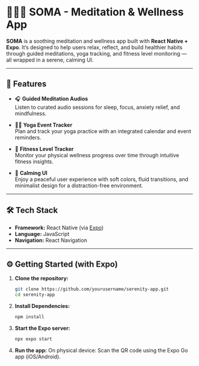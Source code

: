 # 🧘‍♀️🌿 SOMA - Meditation & Wellness App

**SOMA** is a soothing meditation and wellness app built with **React Native + Expo**. It’s designed to help users relax, reflect, and build healthier habits through guided meditations, yoga tracking, and fitness level monitoring — all wrapped in a serene, calming UI.

---

## 🌟 Features

- 🎧 **Guided Meditation Audios**  
  Listen to curated audio sessions for sleep, focus, anxiety relief, and mindfulness.

- 🧘‍♂️ **Yoga Event Tracker**  
  Plan and track your yoga practice with an integrated calendar and event reminders.

- 💪 **Fitness Level Tracker**  
  Monitor your physical wellness progress over time through intuitive fitness insights.

- 🌅 **Calming UI**  
  Enjoy a peaceful user experience with soft colors, fluid transitions, and minimalist design for a distraction-free environment.

---

## 🛠️ Tech Stack

- **Framework:** React Native (via [Expo](https://expo.dev/))  
- **Language:** JavaScript  
- **Navigation:** React Navigation  

---


## ⚙️ Getting Started (with Expo)

1. **Clone the repository:**
   ```bash
   git clone https://github.com/yourusername/serenity-app.git
   cd serenity-app

2. **Install Dependencies:**
   ```bash
   npm install

3. **Start the Expo server:**
   ```bash
   npx expo start

4. **Run the app:**
    On physical device: Scan the QR code using the Expo Go app (iOS/Android).  
 

